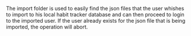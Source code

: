 The import folder is used to easily find the json files that the user whishes to import to his local habit tracker database and can then proceed to login to the imported user. If the user already exists for the json file that is being imported, the operation will abort.